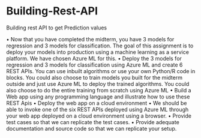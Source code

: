 # Building-Rest-API
Building rest API to get Prediction values

• Now that you have completed the midterm, you have 3 models for regression and 3 models for classification. The goal of this assignment is to deploy your models into production using a machine learning as a service platform. We have chosen Azure ML for this.
• Deploy the 3 models for regression and 3 models for classification using Azure ML and create 6 REST APIs. You can use inbuilt algorithms or use your own Python/R code in blocks. You could also choose to train models you built for the midterm outside and just use Azure ML to deploy the trained algorithms. You could also choose to do the entire training from scratch using Azure ML
• Build a Web app using any programming language and illustrate how to use these REST Apis
• Deploy the web app on a cloud environment
• We should be able to invoke one of the six REST APIs deployed using Azure ML through your web app deployed on a cloud environment using a browser.
• Provide test cases so that we can replicate the test cases.
• Provide adequate documentation and source code so that we can replicate your setup.
